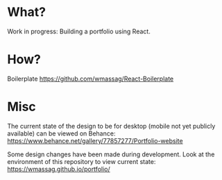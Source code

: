# What?
Work in progress: Building a portfolio using React.

# How?
Boilerplate https://github.com/wmassag/React-Boilerplate

# Misc
The current state of the design to be for desktop (mobile not yet publicly available) can be viewed on Behance: https://www.behance.net/gallery/77857277/Portfolio-website

Some design changes have been made during development. Look at the environment of this repository to view current state: https://wmassag.github.io/portfolio/


